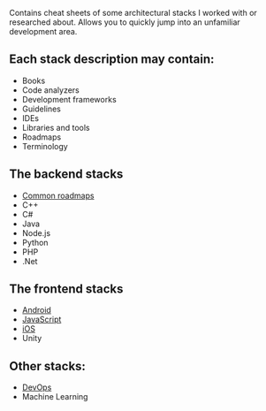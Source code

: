 Contains cheat sheets of some architectural stacks I worked with or researched about. Allows you to quickly jump into an unfamiliar development area.

## Each stack description may contain:
- Books
- Code analyzers
- Development frameworks
- Guidelines
- IDEs
- Libraries and tools
- Roadmaps
- Terminology

## The backend stacks
- [Common roadmaps](backend.md)
- C++
- C#
- Java
- Node.js
- Python
- PHP
- .Net

## The frontend stacks
- [Android](android.md)
- [JavaScript](frontend-js.md)
- [iOS](#ios)
- Unity

## Other stacks:
- [DevOps](devops.md)
- Machine Learning


